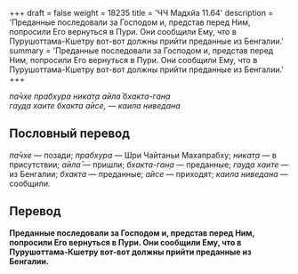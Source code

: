 +++
draft = false
weight = 18235
title = 'ЧЧ Мадхйа 11.64'
description = 'Преданные последовали за Господом и, представ перед Ним, попросили Его вернуться в Пури. Они сообщили Ему, что в Пурушоттама-Кшетру вот-вот должны прийти преданные из Бенгалии.'
summary = 'Преданные последовали за Господом и, представ перед Ним, попросили Его вернуться в Пури. Они сообщили Ему, что в Пурушоттама-Кшетру вот-вот должны прийти преданные из Бенгалии.'
+++

_па̄чхе прабхура никат̣а а̄ила̄ бхакта-ган̣а  
гауд̣а хаите бхакта а̄исе, — каила ниведана_

## Пословный перевод

_па̄чхе_ — позади; _прабхура_ — Шри Чайтаньи Махапрабху; _никат̣а_ — в присутствии; _а̄ила̄_ — пришли; _бхакта_\-_ган̣а_ — преданные; _гауд̣а_ _хаите_ — из Бенгалии; _бхакта_ — преданные; _а̄исе_ — приходят; _каила_ _ниведана_ — сообщили.

## Перевод

**Преданные последовали за Господом и, представ перед Ним, попросили Его вернуться в Пури. Они сообщили Ему, что в Пурушоттама-Кшетру вот-вот должны прийти преданные из Бенгалии.**
